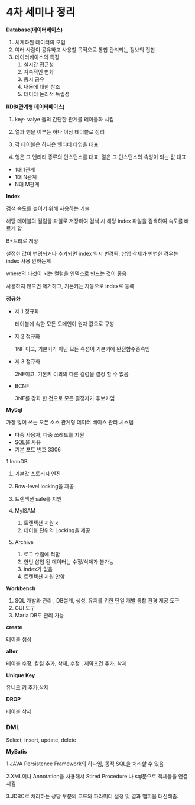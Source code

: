 # 4차 세미나 정리

**Database(데이터베이스)**

1. 체계화된 데이터의 모임
2. 여러 사람이 공유하고 사용할 목적으로 통합 관리되는 정보의 집합
3. 데이터베이스의 특징
   1. 실시간 접근성
   2. 지속적인 변화
   3. 동시 공유
   4. 내용에 대한 참조
   5. 데이터 논리적 독립성

**RDB(관계형 데이터베이스)**

1. key- valye 들의 간단한 관계를 테이블화 시킴

2. 열과 행을 이루는 하나 이상 테이블로 정리

3. 각 테이블은 하나은 엔티티 타입을 대표

4. 행은 그 엔티티 종류의 인스턴스를 대표, 열은 그 인스턴스의 속성이 되는 값 대표


- 1대 1관계
- 1대 N관계
- N대 M관계





**Index**

검색 속도를 높이기 위해 사용하는 기술

해당 테이블의 컬럼을 파일로 저장하여 검색 시 해당 index 파일을 검색하여 속도를 빠르게 함

B+트리로 저장 

설정한 값이 변경되거나 추가되면 index 역시 변경됨, 삽입 삭제가 빈번한 경우는 index 사용 안하는게 

where의 타겟이 되는 컬럼을 인덱스로 만드는 것이 좋음

사용하지 않으면 제거하고, 기본키는 자동으로 index로 등록



**정규화**

- 제 1 정규화

  테이블에 속한 모든 도메인이 원자 값으로 구성


- 제 2 정규화

  1NF 이고, 기본키가 아닌 모든 속성이 기본키에 완전함수종속임


- 제 3 정규화

   2NF이고, 기본키 이외의 다른 컬럼을 결정 할 수 없음 

- BCNF

  3NF를 강화 한 것으로  모든 결정자가 후보키임



**MySql**

가장 많이 쓰는 오픈 소스 관계형 데이터 베이스 관리 시스템

- 다중 사용자, 다중 쓰레드를 지원
- SQL을 사용
- 기본 포트 번호 3306



1.InnoDB

1. 기본값 스토리지 엔진

2. Row-level locking을 제공

3. 트랜젝션 safe를 지원


2. MylSAM
   1. 트랜젝션 지원 x
   2. 테이블 단위의 Locking을 제공

3. Archive
   1. 로그 수집에 적합
   2. 한번 삽입 된 데이터는 수정/삭제가 불가능
   3. index가 없음
   4. 트랜젝션 지원 안함



**Workbench**

1. SQL 개발과 관리 , DB설계, 생성, 유지를 위한 단일 개발 통합 환경 제공 도구
2. GUI 도구
3. Maria DB도 관리 가능

**create**

테이블 생성 

**alter**

테이블 수정, 칼럼 추가,  삭제, 수정 , 제약조건 추가, 삭제

**Unique Key**

유니크 키 추가,삭제 

**DROP**

테이블 삭제





### DML

Select, insert, update, delete





**MyBatis**

1.JAVA Persistence Framework의 하나임, 동적 SQL을 처리할 수 있음

2.XML이나 Annotation을 사용해서 Stired Procedure 나 sql문으로 객체들을 연결시킴

3.JDBC로 처리하는 상당 부분의 코드와 파라미터 설정 및 결과 맵피을 대신해줌.





